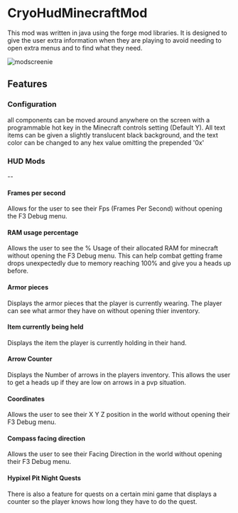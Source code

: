 # CryoHudMinecraftMod
This mod was written in java using the forge mod libraries. It is designed to give the user extra information when they are playing to avoid needing to open extra menus and to find what they need.

![modscreenie](https://gyazo.com/9acd2ca209c40cc19792ced5a61b2ddd "CryoHud")

## Features
### Configuration
all components can be moved around anywhere on the screen with a programmable hot key in the Minecraft controls setting (Default Y). All text items can be given a slightly translucent black background, and the text color can be changed to any hex value omitting the prepended '0x'

### HUD Mods
--
#### Frames per second
Allows for the user to see their Fps (Frames Per Second) without opening the F3 Debug menu.

#### RAM usage percentage
Allows the user to see the % Usage of their allocated RAM for minecraft without opening the F3 Debug menu. This can help combat getting frame drops unexpectedly due to memory reaching 100% and give you a heads up before.

#### Armor pieces
Displays the armor pieces that the player is currently wearing. The player can see what armor they have on without opening thier inventory.

#### Item currently being held
Displays the item the player is currently holding in their hand.

#### Arrow Counter
Displays the Number of arrows in the players inventory. This allows the user to get a heads up if they are low on arrows in a pvp situation.

#### Coordinates 
Allows the user to see their X Y Z position in the world without opening their F3 Debug menu.

#### Compass facing direction
Allows the user to see their Facing Direction in the world without opening their F3 Debug menu.

#### Hypixel Pit Night Quests
There is also a feature for quests on a certain mini game that displays a counter so the player knows how long they have to do the quest.